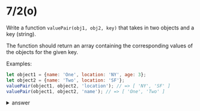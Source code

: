 # 7/2(o)

Write a function `valuePair(obj1, obj2, key)` that takes in two objects and a key (string). 

The function should return an array containing the corresponding values of the objects for the given key.


Examples:

```js
let object1 = {name: 'One', location: 'NY', age: 3};
let object2 = {name: 'Two', location: 'SF'};
valuePair(object1, object2, 'location'); // => [ 'NY', 'SF' ]
valuePair(object1, object2, 'name'); // => [ 'One', 'Two' ]
```

<details>

  <summary>answer</summary>

  ```js
  function valuePair(obj1, obj2, key) {
    let value1 = [obj1[key]];
    let value2 = [obj2[key]]
    return [...value1 ,...value2]
  }

  ```
</details>
